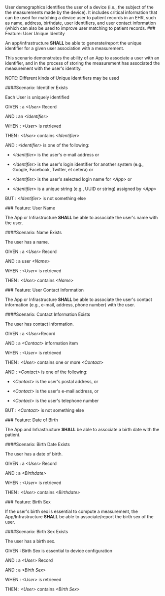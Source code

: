 User demographics identifies the user of a device (i.e., the subject of the the measurements made by
the device). It includes critical information that can be used for matching a device user to patient
records in an EHR, such as name, address, birthdate, user identifiers, and user contact information
(which can also be used to improve user matching to patient records.
###<span class='glyphicon text-success glyphicon-phone'/> <span class='glyphicon text-success glyphicon-cloud'/> <a name='unique_user_identity'>Feature: User Unique Identity</a>

An app/infrastructure **SHALL** be able to generate/report the unique identifier for a given user association with a measurement.

This scenario demonstrates the ability of an App to associate a user with an identifier, and in the
process of storing the measurement has associated the measurement with the user's identity.

NOTE: Different kinds of Unique identifiers may be used


####<a name='identifier-exists'>Scenario: Identifier Exists</a>

Each User is uniquely identified

GIVEN
: a <i>&lt;User&gt;</i> Record

   AND
   : an <i>&lt;Identifier&gt;</i>

WHEN
: <i>&lt;User&gt;</i> is retrieved

THEN
: <i>&lt;User&gt;</i> contains <i>&lt;Identifier&gt;</i> 

   AND
   : <i>&lt;Identifier&gt;</i> is one of the following:

  * <i>&lt;Identifier&gt;</i> is the user's e-mail address or

  * <i>&lt;Identifier&gt;</i> is the user's login identifier for another system (e.g., Google, Facebook, Twitter, et cetera) or

  * <i>&lt;Identifier&gt;</i> is the user's selected login name for <i>&lt;App&gt;</i> or

  * <i>&lt;Identifier&gt;</i> is a unique string (e.g., UUID or string) assigned by <i>&lt;App&gt;</i>

BUT
: <i>&lt;Identifier&gt;</i> is not something else


###<span class='glyphicon text-success glyphicon-phone'/> <span class='glyphicon text-success glyphicon-cloud'/> <a name='user_name'>Feature: User Name</a>

The App or Infrastructure **SHALL** be able to associate the user's name with the user.


####<a name='name-exists'>Scenario: Name Exists</a>

The user has a name.

GIVEN
: a <i>&lt;User&gt;</i> Record

   AND
   : a user <i>&lt;Name&gt;</i>

WHEN
: <i>&lt;User&gt;</i> is retrieved

THEN
: <i>&lt;User&gt;</i> contains <i>&lt;Name&gt;</i> 


###<span class='glyphicon text-success glyphicon-phone'/> <span class='glyphicon text-success glyphicon-cloud'/> <a name='user_contact_information'>Feature: User Contact Information</a>

The App or Infrastructure **SHALL** be able to associate the user's contact
information (e.g., e-mail, address, phone number) with the user.


####<a name='contact-information-exists'>Scenario: Contact Information Exists</a>

The user has contact information.

GIVEN
: a <i>&lt;User&gt;</i>Record

   AND
   : a <i>&lt;Contact&gt;</i> information item

WHEN
: <i>&lt;User&gt;</i> is retrieved

THEN
: <i>&lt;User&gt;</i> contains one or more <i>&lt;Contact&gt;</i> 

   AND
   : <i>&lt;Contact&gt;</i> is one of the following:

  * <i>&lt;Contact&gt;</i> is the user's postal address, or

  * <i>&lt;Contact&gt;</i> is the user's e-mail address, or

  * <i>&lt;Contact&gt;</i> is the user's telephone number

BUT
: <i>&lt;Contact&gt;</i> is not something else


###<span class='glyphicon text-success glyphicon-phone'/> <span class='glyphicon text-success glyphicon-cloud'/> <a name='user_date_of_birth'>Feature: Date of Birth</a>

The App and Infrastructure **SHALL** be able to associate a birth date with the patient.


####<a name='birth-date-exists'>Scenario: Birth Date Exists</a>

The user has a date of birth.

GIVEN
: a <i>&lt;User&gt;</i> Record

   AND
   : a <i>&lt;Birthdate&gt;</i>

WHEN
: <i>&lt;User&gt;</i> is retrieved

THEN
: <i>&lt;User&gt;</i> contains <i>&lt;Birthdate&gt;</i> 


###<span class='glyphicon text-success glyphicon-phone'/> <span class='glyphicon text-success glyphicon-cloud'/> <a name='user_birth_sex'>Feature: Birth Sex</a>

If the user's birth sex is essential to compute a measurement, the App/Infrastructure **SHALL** be able to associate/report the birth sex of the user.


####<a name='birth-sex-exists'>Scenario: Birth Sex Exists</a>

The user has a birth sex.

GIVEN
: Birth Sex is essential to device configuration

   AND
   : a <i>&lt;User&gt;</i> Record

   AND
   : a <i>&lt;Birth Sex&gt;</i>

WHEN
: <i>&lt;User&gt;</i> is retrieved

THEN
: <i>&lt;User&gt;</i> contains <i>&lt;Birth Sex&gt;</i> 


